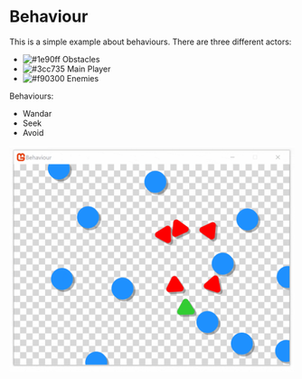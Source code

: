 # Behaviour
 
This is a simple example about behaviours. There are three different actors:

 * ![#1e90ff](https://placehold.it/15/1e90ff/000000?text=+) Obstacles
 * ![#3cc735](https://placehold.it/15/3cc735/000000?text=+) Main Player
 * ![#f90300](https://placehold.it/15/f90300/000000?text=+) Enemies
 
 Behaviours:
  * Wandar
  * Seek
  * Avoid

 <p align="center">
<img src="https://raw.githubusercontent.com/toborochi/A-Star/master/Behaviour/Screenshots/behaviour.gif" height="400px" />
</p>
